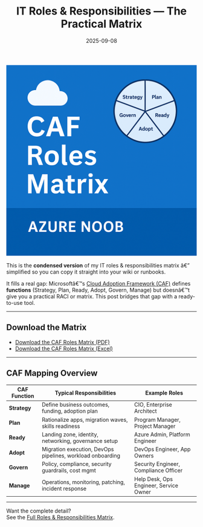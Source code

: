 ﻿---
title: "IT Roles & Responsibilities — The Practical Matrix"
date: 2025-09-08
slug: it-roles-responsibilities-matrix
description: "A practical roles & responsibilities matrix you can lift into your runbooks. Now aligned to Microsoft CAF."
tags: [roles, azure, governance, operations]
cover: /static/images/caf-roles-matrix.png
---

![CAF Roles Matrix](/static/images/caf-roles-matrix.png)

This is the **condensed version** of my IT roles & responsibilities matrix â€” simplified so you can copy it straight into your wiki or runbooks.

It fills a real gap: Microsoftâ€™s [Cloud Adoption Framework (CAF)](https://learn.microsoft.com/azure/cloud-adoption-framework/) defines **functions** (Strategy, Plan, Ready, Adopt, Govern, Manage) but doesnâ€™t give you a practical RACI or matrix. This post bridges that gap with a ready-to-use tool.

---

##  Download the Matrix
- [Download the CAF Roles Matrix (PDF)](/static/downloads/roles-condensed-caf.pdf)  
- [Download the CAF Roles Matrix (Excel)](/static/downloads/roles-condensed-caf.xlsx)

---

## CAF Mapping Overview

| CAF Function | Typical Responsibilities | Example Roles |
|--------------|--------------------------|---------------|
| **Strategy** | Define business outcomes, funding, adoption plan | CIO, Enterprise Architect |
| **Plan**     | Rationalize apps, migration waves, skills readiness | Program Manager, Project Manager |
| **Ready**    | Landing zone, identity, networking, governance setup | Azure Admin, Platform Engineer |
| **Adopt**    | Migration execution, DevOps pipelines, workload onboarding | DevOps Engineer, App Owners |
| **Govern**   | Policy, compliance, security guardrails, cost mgmt | Security Engineer, Compliance Officer |
| **Manage**   | Operations, monitoring, patching, incident response | Help Desk, Ops Engineer, Service Owner |

---

 Want the complete detail?  
See the [Full Roles & Responsibilities Matrix](/blog/it-roles-responsibilities-matrix).

